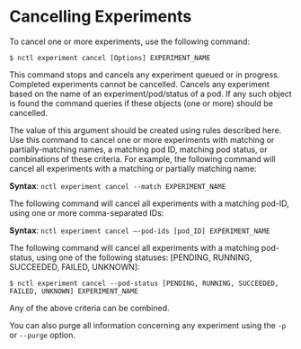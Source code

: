 # Cancelling Experiments

To cancel one or more experiments, use the following command:
 
`$ nctl experiment cancel [Options] EXPERIMENT_NAME`

This command stops and cancels any experiment queued or in progress. Completed experiments cannot be cancelled.  Cancels any experiment based on the name of an experiment/pod/status of a pod. If any such object is found the command queries if these objects (one or more) should be cancelled.

The value of this argument should be created using rules described here. Use this command to cancel one or more experiments with matching or partially-matching names, a matching pod ID, matching pod status, or combinations of these criteria.
For example, the following command will cancel all experiments with a matching or partially matching name:

**Syntax**: `nctl experiment cancel --match EXPERIMENT_NAME`

The following command will cancel all experiments with a matching pod-ID, using one or more comma-separated IDs:

**Syntax**: `nctl experiment cancel –-pod-ids [pod_ID] EXPERIMENT_NAME`

The following command will cancel all experiments with a matching pod-status, using one of the following statuses: [PENDING, RUNNING, SUCCEEDED, FAILED, UNKNOWN]:

`$ nctl experiment cancel --pod-status [PENDING, RUNNING, SUCCEEDED, FAILED, UNKNOWN] EXPERIMENT_NAME`

Any of the above criteria can be combined. 

You can also purge all information concerning any experiment using the `-p` or `--purge` option.
